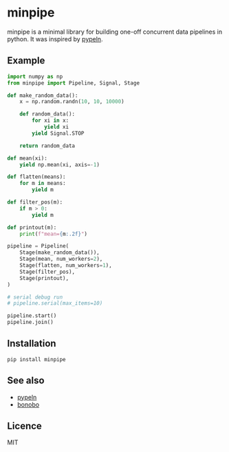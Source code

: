 # minpipe

minpipe is a minimal library for building one-off concurrent data pipelines in python. It was inspired by [pypeln](https://github.com/cgarciae/pypeln).

## Example

```python
import numpy as np
from minpipe import Pipeline, Signal, Stage

def make_random_data():
    x = np.random.randn(10, 10, 10000)

    def random_data():
        for xi in x:
            yield xi
        yield Signal.STOP

    return random_data

def mean(xi):
    yield np.mean(xi, axis=-1)

def flatten(means):
    for m in means:
        yield m

def filter_pos(m):
    if m > 0:
        yield m

def printout(m):
    print(f"mean={m:.2f}")

pipeline = Pipeline(
    Stage(make_random_data()),
    Stage(mean, num_workers=2),
    Stage(flatten, num_workers=1),
    Stage(filter_pos),
    Stage(printout),
)

# serial debug run
# pipeline.serial(max_items=10)

pipeline.start()
pipeline.join()
```

## Installation

```
pip install minpipe
```

## See also

- [pypeln](https://github.com/cgarciae/pypeln)
- [bonobo](https://www.bonobo-project.org/)

## Licence

MIT
